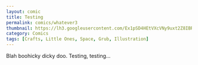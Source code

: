 ```yaml
---
layout: comic
title: Testing
permalink: comics/whatever3
thumbnail: https://lh3.googleusercontent.com/Ex1pSD4HEtVXcVNy9uxt2Z8IBREfKmtAprBJX0YMXny8A7y64fRDuKtzTAMOPSFd2YhrMyvmy3IHh8xe=s220-rw
category: Comics
tags: [Crafts, Little Ones, Space, Grub, Illustration]
---
```


Blah boohicky dicky doo. Testing, testing...
